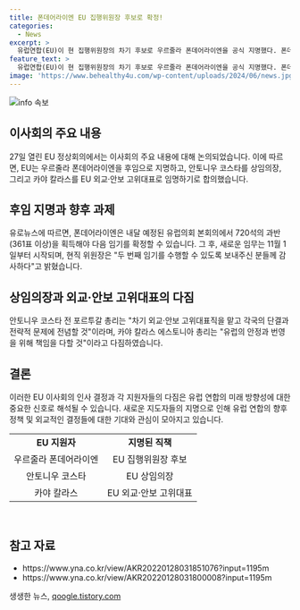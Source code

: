 ```yaml
---
title: 폰데어라이엔 EU 집행위원장 후보로 확정!
categories:
  - News
excerpt: >
  유럽연합(EU)이 현 집행위원장의 차기 후보로 우르줄라 폰데어라이엔을 공식 지명했다. 폰데어라이엔은 내달 유럽의회 본회의에서 361표 이상을 획득해야 한다. 또한, 안토니우 코스타와 카야 칼라스가 각각 상임의장과 외교·안보 고위대표로 임명되었다. 이들은 각자의 새로운 임무에 대해 의지를 밝혔다. 5년간의 임기가 확정되면, 이들은 유럽의 안정과 번영을 위해 봉사할 것으로 전망된다.
feature_text: >
  유럽연합(EU)이 현 집행위원장의 차기 후보로 우르줄라 폰데어라이엔을 공식 지명했다. 폰데어라이엔은 내달 유럽의회 본회의에서 361표 이상을 획득해야 한다. 또한, 안토니우 코스타와 카야 칼라스가 각각 상임의장과 외교·안보 고위대표로 임명되었다. 이들은 각자의 새로운 임무에 대해 의지를 밝혔다. 5년간의 임기가 확정되면, 이들은 유럽의 안정과 번영을 위해 봉사할 것으로 전망된다.
image: 'https://www.behealthy4u.com/wp-content/uploads/2024/06/news.jpg'
---
```


<p><img src="https://www.behealthy4u.com/wp-content/uploads/2024/06/news.jpg" alt="info 속보" /></p>

<h2 data-ke-size="size26">이사회의 주요 내용</h2>

<p data-ke-size="size16">27일 열린 EU 정상회의에서는 이사회의 주요 내용에 대해 논의되었습니다. 이에 따르면, EU는 우르줄라 폰데어라이엔을 후임으로 지명하고, 안토니우 코스타를 상임의장, 그리고 카야 칼라스를 EU 외교·안보 고위대표로 임명하기로 합의했습니다.</p>

<h2 data-ke-size="size26">후임 지명과 향후 과제</h2>

<p data-ke-size="size16">유로뉴스에 따르면, 폰데어라이엔은 내달 예정된 유럽의회 본회의에서 720석의 과반(361표 이상)을 획득해야 다음 임기를 확정할 수 있습니다. 그 후, 새로운 임무는 11월 1일부터 시작되며, 현직 위원장은 "두 번째 임기를 수행할 수 있도록 보내주신 분들께 감사하다"고 밝혔습니다.</p>

<h2 data-ke-size="size26">상임의장과 외교·안보 고위대표의 다짐</h2>

<p data-ke-size="size16">안토니우 코스타 전 포르투갈 총리는 "차기 외교·안보 고위대표직을 맡고 각국의 단결과 전략적 문제에 전념할 것"이라며, 카야 칼라스 에스토니아 총리는 "유럽의 안정과 번영을 위해 책임을 다할 것"이라고 다짐하였습니다.</p>

<h2 data-ke-size="size26">결론</h2>

<p data-ke-size="size16">이러한 EU 이사회의 인사 결정과 각 지원자들의 다짐은 유럽 연합의 미래 방향성에 대한 중요한 신호로 해석될 수 있습니다. 새로운 지도자들의 지명으로 인해 유럽 연합의 향후 정책 및 외교적인 결정들에 대한 기대와 관심이 모아지고 있습니다.</p>

<table>
    <tr>
        <td style="text-align: center; height: 17px;"><b>EU 지원자</b></td>
        <td style="text-align: center; height: 17px;"><b>지명된 직책</b></td>
    </tr>
    <tr>
        <td style="text-align: center; height: 17px;">우르줄라 폰데어라이엔</td>
        <td style="text-align: center; height: 17px;">EU 집행위원장 후보</td>
    </tr>
    <tr>
        <td style="text-align: center; height: 17px;">안토니우 코스타</td>
        <td style="text-align: center; height: 17px;">EU 상임의장</td>
    </tr>
    <tr>
        <td style="text-align: center; height: 17px;">카야 칼라스</td>
        <td style="text-align: center; height: 17px;">EU 외교·안보 고위대표</td>
    </tr>
</table>

<p data-ke-size="size16">&nbsp;</p>

<h2 data-ke-size="size26">참고 자료</h2>

<ul><li>https://www.yna.co.kr/view/AKR20220128031851076?input=1195m</li>
<li>https://www.yna.co.kr/view/AKR20220128031800008?input=1195m</li>
</ul>

<p data-ke-size="size16"></p>
생생한 뉴스, <a href="https://qoogle.tistory.com" rel="dofollow">qoogle.tistory.com</a>


